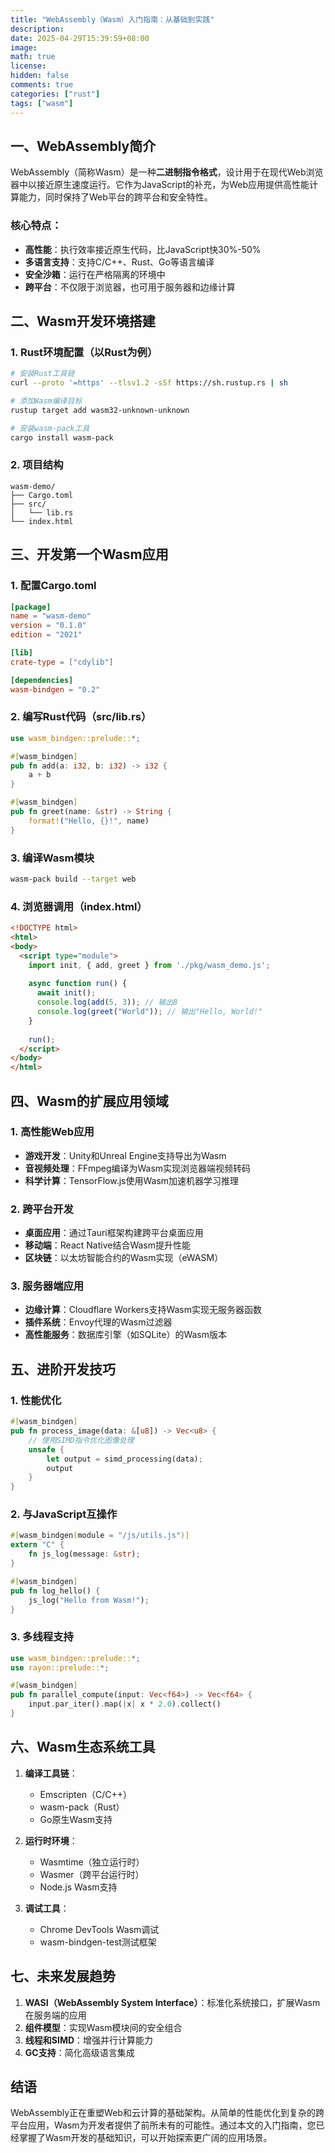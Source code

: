 ```yaml
---
title: "WebAssembly（Wasm）入门指南：从基础到实践"
description: 
date: 2025-04-29T15:39:59+08:00
image: 
math: true
license: 
hidden: false
comments: true
categories: ["rust"]
tags: ["wasm"]
---
```


## 一、WebAssembly简介

WebAssembly（简称Wasm）是一种**二进制指令格式**，设计用于在现代Web浏览器中以接近原生速度运行。它作为JavaScript的补充，为Web应用提供高性能计算能力，同时保持了Web平台的跨平台和安全特性。

### 核心特点：
- **高性能**：执行效率接近原生代码，比JavaScript快30%-50%
- **多语言支持**：支持C/C++、Rust、Go等语言编译
- **安全沙箱**：运行在严格隔离的环境中
- **跨平台**：不仅限于浏览器，也可用于服务器和边缘计算

## 二、Wasm开发环境搭建

### 1. Rust环境配置（以Rust为例）

```bash
# 安装Rust工具链
curl --proto '=https' --tlsv1.2 -sSf https://sh.rustup.rs | sh

# 添加Wasm编译目标
rustup target add wasm32-unknown-unknown

# 安装wasm-pack工具
cargo install wasm-pack
```

### 2. 项目结构

```
wasm-demo/
├── Cargo.toml
├── src/
│   └── lib.rs
└── index.html
```

## 三、开发第一个Wasm应用

### 1. 配置Cargo.toml

```toml
[package]
name = "wasm-demo"
version = "0.1.0"
edition = "2021"

[lib]
crate-type = ["cdylib"]

[dependencies]
wasm-bindgen = "0.2"
```

### 2. 编写Rust代码（src/lib.rs）

```rust
use wasm_bindgen::prelude::*;

#[wasm_bindgen]
pub fn add(a: i32, b: i32) -> i32 {
    a + b
}

#[wasm_bindgen]
pub fn greet(name: &str) -> String {
    format!("Hello, {}!", name)
}
```

### 3. 编译Wasm模块

```bash
wasm-pack build --target web
```

### 4. 浏览器调用（index.html）

```html
<!DOCTYPE html>
<html>
<body>
  <script type="module">
    import init, { add, greet } from './pkg/wasm_demo.js';
    
    async function run() {
      await init();
      console.log(add(5, 3)); // 输出8
      console.log(greet("World")); // 输出"Hello, World!"
    }
    
    run();
  </script>
</body>
</html>
```

## 四、Wasm的扩展应用领域

### 1. 高性能Web应用

- **游戏开发**：Unity和Unreal Engine支持导出为Wasm
- **音视频处理**：FFmpeg编译为Wasm实现浏览器端视频转码
- **科学计算**：TensorFlow.js使用Wasm加速机器学习推理

### 2. 跨平台开发

- **桌面应用**：通过Tauri框架构建跨平台桌面应用
- **移动端**：React Native结合Wasm提升性能
- **区块链**：以太坊智能合约的Wasm实现（eWASM）

### 3. 服务器端应用

- **边缘计算**：Cloudflare Workers支持Wasm实现无服务器函数
- **插件系统**：Envoy代理的Wasm过滤器
- **高性能服务**：数据库引擎（如SQLite）的Wasm版本

## 五、进阶开发技巧

### 1. 性能优化

```rust
#[wasm_bindgen]
pub fn process_image(data: &[u8]) -> Vec<u8> {
    // 使用SIMD指令优化图像处理
    unsafe {
        let output = simd_processing(data);
        output
    }
}
```

### 2. 与JavaScript互操作

```rust
#[wasm_bindgen(module = "/js/utils.js")]
extern "C" {
    fn js_log(message: &str);
}

#[wasm_bindgen]
pub fn log_hello() {
    js_log("Hello from Wasm!");
}
```

### 3. 多线程支持

```rust
use wasm_bindgen::prelude::*;
use rayon::prelude::*;

#[wasm_bindgen]
pub fn parallel_compute(input: Vec<f64>) -> Vec<f64> {
    input.par_iter().map(|x| x * 2.0).collect()
}
```

## 六、Wasm生态系统工具

1. **编译工具链**：
   - Emscripten（C/C++）
   - wasm-pack（Rust）
   - Go原生Wasm支持

2. **运行时环境**：
   - Wasmtime（独立运行时）
   - Wasmer（跨平台运行时）
   - Node.js Wasm支持

3. **调试工具**：
   - Chrome DevTools Wasm调试
   - wasm-bindgen-test测试框架

## 七、未来发展趋势

1. **WASI（WebAssembly System Interface）**：标准化系统接口，扩展Wasm在服务端的应用
2. **组件模型**：实现Wasm模块间的安全组合
3. **线程和SIMD**：增强并行计算能力
4. **GC支持**：简化高级语言集成

## 结语

WebAssembly正在重塑Web和云计算的基础架构。从简单的性能优化到复杂的跨平台应用，Wasm为开发者提供了前所未有的可能性。通过本文的入门指南，您已经掌握了Wasm开发的基础知识，可以开始探索更广阔的应用场景。
